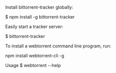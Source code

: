 Install bittorrent-tracker globally:

$ npm install -g bittorrent-tracker

Easily start a tracker server:

$ bittorrent-tracker

To install a webtorrent command line program, run:

npm install webtorrent-cli -g

Usage
$ webtorrent --help
